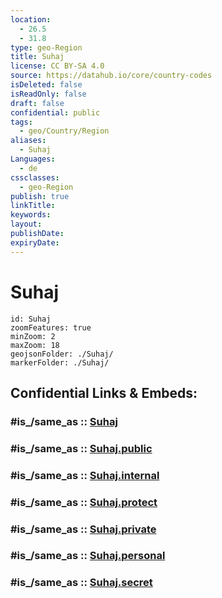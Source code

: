 ```yaml
---
location:
  - 26.5
  - 31.8
type: geo-Region
title: Suhaj
license: CC BY-SA 4.0
source: https://datahub.io/core/country-codes
isDeleted: false
isReadOnly: false
draft: false
confidential: public
tags:
  - geo/Country/Region
aliases:
  - Suhaj
Languages:
  - de
cssclasses:
  - geo-Region
publish: true
linkTitle:
keywords:
layout:
publishDate:
expiryDate:
---
```


# Suhaj

```leaflet
id: Suhaj
zoomFeatures: true 
minZoom: 2 
maxZoom: 18
geojsonFolder: ./Suhaj/
markerFolder: ./Suhaj/
```


## Confidential Links & Embeds: 

### #is_/same_as :: [Suhaj](/_Standards/Earth/Continent/Africa/Africa~North/Egypt/governorates~Egypt/Suhaj.md) 

### #is_/same_as :: [Suhaj.public](/_public/Earth/Continent/Africa/Africa~North/Egypt/governorates~Egypt/Suhaj.public.md) 

### #is_/same_as :: [Suhaj.internal](/_internal/Earth/Continent/Africa/Africa~North/Egypt/governorates~Egypt/Suhaj.internal.md) 

### #is_/same_as :: [Suhaj.protect](/_protect/Earth/Continent/Africa/Africa~North/Egypt/governorates~Egypt/Suhaj.protect.md) 

### #is_/same_as :: [Suhaj.private](/_private/Earth/Continent/Africa/Africa~North/Egypt/governorates~Egypt/Suhaj.private.md) 

### #is_/same_as :: [Suhaj.personal](/_personal/Earth/Continent/Africa/Africa~North/Egypt/governorates~Egypt/Suhaj.personal.md) 

### #is_/same_as :: [Suhaj.secret](/_secret/Earth/Continent/Africa/Africa~North/Egypt/governorates~Egypt/Suhaj.secret.md)

